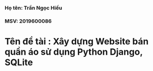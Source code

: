 ### Họ tên: Trần Ngọc Hiếu
### MSV: 2019600086
# Tên đề tài : Xây dựng Website bán quần áo sử dụng Python Django, SQLite
